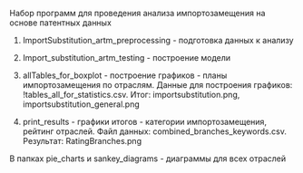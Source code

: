 Набор программ для проведения анализа импортозамещения на основе патентных данных

1. ImportSubstitution_artm_preprocessing - подготовка данных к анализу 

2. Import_substitution_artm_testing - построение модели

3. allTables_for_boxplot - построение графиков - планы импортозамещения по отраслям. Данные для построения графиков: !tables_all_for_statistics.csv. Итог: importsubstitution.png, importsubstitution_general.png

4. print_results - графики итогов - категории импортозамещения, рейтинг отраслей. Файл данных: combined_branches_keywords.csv. Результат: RatingBranches.png

В папках pie_charts и sankey_diagrams - диаграммы для всех отраслей


